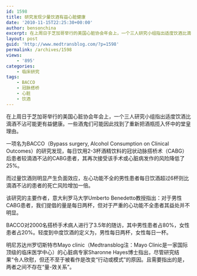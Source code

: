 ```yaml
---
id: 1598
title: 研究发现少量饮酒有益心脏健康
date: '2010-11-15T22:25:30+00:00'
author: bensonchina
excerpt: 在上周日于芝加哥举行的美国心脏协会年会上，一个三人研究小组指出适度饮酒比滴酒不沾可能更有益健康。一些酒鬼们可能因此找到了重新把酒瓶揽入怀中的堂皇理由。
layout: post
guid: 'http://www.medtransblog.com/?p=1598'
permalink: /archives/1598
views:
    - '895'
categories:
    - 临床研究
tags:
    - BACCO
    - 冠脉搭桥
    - 心脏
    - 饮酒
---
```


在上周日于芝加哥举行的美国心脏协会年会上，一个三人研究小组指出适度饮酒比滴酒不沾可能更有益健康。一些酒鬼们可能因此找到了重新把酒瓶揽入怀中的堂皇理由。

一项名为BACCO（Bypass surgery, Alcohol Consumption on Clinical Outcomes）的研究发现，每日饮用2-3杯酒精饮料的冠状动脉搭桥术（CABG）后患者较滴酒不沾的CABG患者，其再次接受该手术或心脏病发作的风险降低了25%。

而过量饮酒则明显产生负面效应，左心功能不全的男性患者每日饮酒超过6杯则比滴酒不沾的患者的死亡风险增加一倍。

该研究的主要作者，意大利罗马大学Umberto Benedetto教授指出：对于男性CABG患者，我们提倡的量是每日两杯，但对于严重的心功能不全患者其益处并不明显。

BACCO对2000名搭桥手术病人进行了3.5年的随访，其中男性患者占80%，女性患者占20%。轻度到中度饮酒的定义为，男性每日两杯，女性每日一杯。

明尼苏达州罗切斯特市Mayo clinic（Medtransblog注：Mayo Clinic是一家国际顶级的临床医学中心）的心脏病专家Sharonne Hayes博士指出，尽管研究结果“令人欣慰，但还不至于被看作是改变“行动或模式”的原因。且需要指出的是，两者之间不存在“量-效关系”。